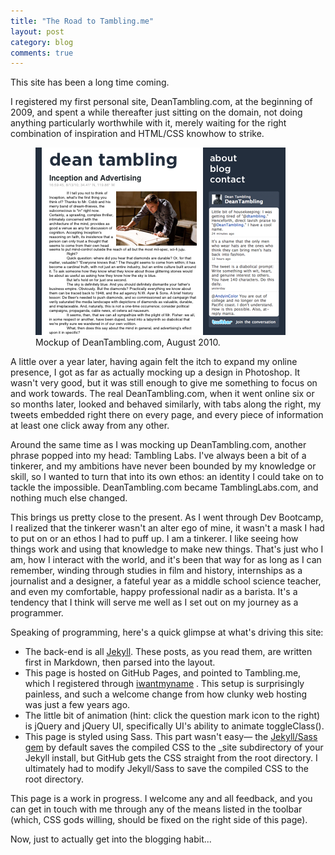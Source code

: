 ```yaml
---
title: "The Road to Tambling.me"
layout: post
category: blog
comments: true
---
```

This site has been a long time coming.

I registered my first personal site, DeanTambling.com, at the beginning of 2009, and spent a while thereafter just sitting on the domain, not doing anything particularly worthwhile with it, merely waiting for the right combination of inspiration and HTML/CSS knowhow to strike.

<figure class="image right">
<img src="/assets/deantambling-2010.png">
<figcaption>Mockup of DeanTambling.com, August 2010.</figcaption>
</figure>

A little over a year later, having again felt the itch to expand my online presence, I got as far as actually mocking up a design in Photoshop. It wasn't very good, but it was still enough to give me something to focus on and work towards. The real DeanTambling.com, when it went online six or so months later, looked and behaved similarly, with tabs along the right, my tweets embedded right there on every page, and every piece of information at least one click away from any other.

Around the same time as I was mocking up DeanTambling.com, another phrase popped into my head: Tambling Labs. I've always been a bit of a tinkerer, and my ambitions have never been bounded by my knowledge or skill, so I wanted to turn that into its own ethos: an identity I could take on to tackle the impossible. DeanTambling.com became TamblingLabs.com, and nothing much else changed.

This brings us pretty close to the present. As I went through Dev Bootcamp, I realized that the tinkerer wasn't an alter ego of mine, it wasn't a mask I had to put on or an ethos I had to puff up. I am a tinkerer. I like seeing how things work and using that knowledge to make new things. That's just who I am, how I interact with the world, and it's been that way for as long as I can remember, winding through studies in film and history, internships as a journalist and a designer, a fateful year as a middle school science teacher, and even my comfortable, happy professional nadir as a barista. It's a tendency that I think will serve me well as I set out on my journey as a programmer.

Speaking of programming, here's a quick glimpse at what's driving this site:
* The back-end is all [Jekyll](http://jekyllrb.com). These posts, as you read them, are written first in Markdown, then parsed into the layout.
* This page is hosted on GitHub Pages, and pointed to Tambling.me, which I registered through [iwantmyname](https://iwantmyname.com) . This setup is surprisingly painless, and such a welcome change from how clunky web hosting was just a few years ago.
* The little bit of animation (hint: click the question mark icon to the right) is jQuery and jQuery UI, specifically UI's ability to animate toggleClass().
* This page is styled using Sass. This part wasn't easy&mdash; the [Jekyll/Sass gem](https://github.com/noct/jekyll-sass) by default saves the compiled CSS to the \_site subdirectory of your Jekyll install, but GitHub gets the CSS straight from the root directory. I ultimately had to modify Jekyll/Sass to save the compiled CSS to the root directory.

This page is a work in progress. I welcome any and all feedback, and you can get in touch with me through any of the means listed in the toolbar (which, CSS gods willing, should be fixed on the right side of this page).

Now, just to actually get into the blogging habit...
